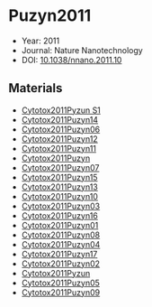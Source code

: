 <a name="article" />

# Puzyn2011

* Year: 2011
* Journal: Nature Nanotechnology
* DOI: <a href="https://doi.org/10.1038/nnano.2011.10">10.1038/nnano.2011.10</a>

## Materials
* [Cytotox2011Pyzun S1](nanowiki1.md)
* [Cytotox2011Puzyn14](nanowiki14.md)
* [Cytotox2011Puzyn06](nanowiki7.md)
* [Cytotox2011Puzyn12](nanowiki12.md)
* [Cytotox2011Puzyn11](nanowiki11.md)
* [Cytotox2011Puzyn](nanowiki1.md)
* [Cytotox2011Puzyn07](nanowiki8.md)
* [Cytotox2011Puzyn15](nanowiki15.md)
* [Cytotox2011Puzyn13](nanowiki13.md)
* [Cytotox2011Puzyn10](nanowiki10.md)
* [Cytotox2011Puzyn03](nanowiki4.md)
* [Cytotox2011Puzyn16](nanowiki16.md)
* [Cytotox2011Puzyn01](nanowiki2.md)
* [Cytotox2011Puzyn08](nanowiki1.md)
* [Cytotox2011Puzyn04](nanowiki5.md)
* [Cytotox2011Puzyn17](nanowiki17.md)
* [Cytotox2011Puzyn02](nanowiki3.md)
* [Cytotox2011Pyzun](nanowiki1.md)
* [Cytotox2011Puzyn05](nanowiki6.md)
* [Cytotox2011Puzyn09](nanowiki9.md)
